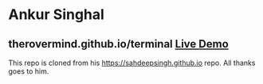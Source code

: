 # Ankur Singhal  
##  therovermind.github.io/terminal [Live Demo](https://therovermind.github.io/terminal/)

This repo is cloned from his https://sahdeepsingh.github.io repo.
All thanks goes to him.

